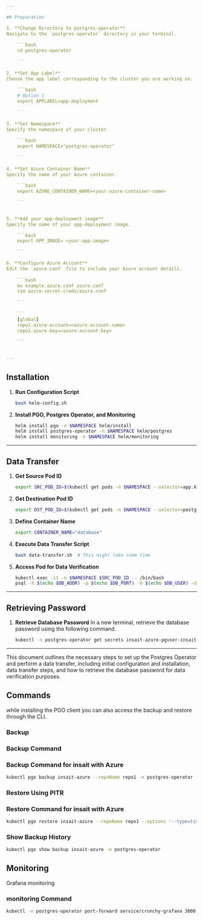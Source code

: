 ```yaml
---

## Preparation

1. **Change Directory to postgres-operator**
Navigate to the `postgres-operator` directory in your terminal.
    
    ```bash
    cd postgres-operator
    
    ```
    
2. **Set App Label**
Choose the app label corresponding to the cluster you are working on.
    
    ```bash
    # Option 1
    export APPLABEL=app-deployment
    
    ```
    
3. **Set Namespace**
Specify the namespace of your cluster.
    
    ```bash
    export NAMESPACE="postgres-operator"
    
    ```
    
4. **Set Azure Container Name**
Specify the name of your Azure container.
    
    ```bash
    export AZURE_CONTAINER_NAME=<your-azure-container-name>
    
    ```


5. **Add your app-deployment image**
Specify the name of your app-deployment image.

    ```bash
    export APP_IMAGE= <your-app-image>

    ```
    
6. **Configure Azure Account**
Edit the `azure.conf` file to include your Azure account details.
    
    ```bash
    mv example.azure.conf azure.conf
    vim azure-secret-creds/azure.conf
    
    ```
    
    ```
    [global]
    repo1-azure-account=<azure-account-name>
    repo1-azure-key=<azure-account-key>
    
    ```
    

---
```


## Installation

1. **Run Configuration Script**
    
    ```bash
    bash helm-config.sh
    
    ```
    
2. **Install PGO, Postgres Operator, and Monitoring**
    
    ```bash
    helm install pgo -n $NAMESPACE helm/install
    helm install postgres-operator -n $NAMESPACE helm/postgres
    helm install monitoring -n $NAMESPACE helm/monitoring
    
    ```
    

---

## Data Transfer

1. **Get Source Pod ID**
    
    ```bash
    export SRC_POD_ID=$(kubectl get pods -n $NAMESPACE --selector=app.kubernetes.io/name=$APPLABEL -o jsonpath='{.items[0].metadata.name}')
    
    ```
    
2. **Get Destination Pod ID**
    
    ```bash
    export DST_POD_ID=$(kubectl get pods -n $NAMESPACE --selector=postgres-operator.crunchydata.com/role=master -o jsonpath='{.items[0].metadata.name}')
    
    ```
    
3. **Define Container Name**
    
    ```bash
    export CONTAINER_NAME="database"
    
    ```
    
4. **Execute Data Transfer Script**
    
    ```bash
    bash data-transfer.sh  # This might take some time
    
    ```
    
5. **Access Pod for Data Verification**
    
    ```bash
    kubectl exec -it -n $NAMESPACE $SRC_POD_ID -- /bin/bash
    psql -h $(echo $DB_ADDR) -p $(echo $DB_PORT) -U $(echo $DB_USER) -d $(echo $DB_DATABASE)
    ```
    

---

## Retrieving Password

1. **Retrieve Database Password**
In a new terminal, retrieve the database password using the following command.
    
    ```bash
    kubectl -n postgres-operator get secrets insait-azure-pguser-insait-azure -o jsonpath="{.data['\\password']}" | base64 -d
    
    ```
    

---

This document outlines the necessary steps to set up the Postgres Operator and perform a data transfer, including initial configuration and installation, data transfer steps, and how to retrieve the database password for data verification purposes.

## Commands

while installing the PGO client you can also access the backup and restore through the CLI.

### Backup

### Backup Command

### Backup Command for insait with Azure

```bash
kubectl pgo backup insait-azure --repoName repo1 -n postgres-operator

```

### Restore Using PITR

### Restore Command for insait with Azure

```bash
kubectl pgo restore insait-azure --repoName repo1 --options '--type=time' --options '--target="2023-10-31 13:34:02"' -n postgres-operator

```

### Show Backup History

```bash
kubectl pgo show backup insait-azure -n postgres-operator

```

## Monitoring

Grafana monitoring

### monitoring Command

```bash
kubectl -n postgres-operator port-forward service/crunchy-grafana 3000:3000

```
